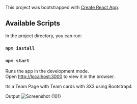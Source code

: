 This project was bootstrapped with [Create React App](https://github.com/facebook/create-react-app).

## Available Scripts

In the project directory, you can run:
### `npm install`
### `npm start`

Runs the app in the development mode.<br />
Open [http://localhost:3000](http://localhost:3000) to view it in the browser.

Its a Team Page with Team cards with 3X3 using Bootstrap4

Output
![Screenshot (101)](https://user-images.githubusercontent.com/32735357/84407269-3b31a500-ac28-11ea-9698-af58677b490b.png)

